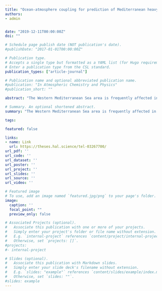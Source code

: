 ```yaml
---
title: "Ocean-atmosphere coupling for prediction of Mediterranean heavy precipitation events : better modeling and impacts of river runoff and sea state."
authors:
- admin


date: "2019-12-11T00:00:00Z"
doi: ""

# Schedule page publish date (NOT publication's date).
#publishDate: "2017-01-01T00:00:00Z"

# Publication type.
# Accepts a single type but formatted as a YAML list (for Hugo requirements).
# Enter a publication type from the CSL standard.
publication_types: ["article-journal"]

# Publication name and optional abbreviated publication name.
#publication: "In Atmospheric Chemistry and Physics"
#publication_short: ""

abstract: "The Western Mediterranean Sea area is frequently affected in autumn by heavy precipitation events (HPEs). These episodes, characterized by strong offshore low-level winds and heavy rain in a short period of time, can lead to severe flooding and wave-submersion events. This thesis work aims to progress towards integrated short-range forecast system via coupled modeling for a better representation of the processes at the air-sea interface. The methodology consists in studying the impact of a realistic representation of freshwater flow into the ocean, then examining the impact of better taking into account the sea state, particularly through coupling.In a first part, we evaluated the sensitivity to different river flow representations in the NEMO ocean model during the HyMeX campaign (SOP1, fall 2012). For this purpose, two ocean configurations were used, WMED (1/36°) covering the Western Mediterranean Sea and a new configuration: NWMED (1/72°) covering the Northwestern Mediterranean Sea. Three river discharge forcings are used: a monthly climatology as well as daily and hourly observations. The results showed a significant local impact on the ocean stratification when river discharge observations are used compared to climatology. The surface salinity is modified as well as the mixing layer, becoming thinner, delimited by a well marked halocline. Secondly, we focused on a HPE that occurred between October 12 and 14, 2016 in the south of France. In order to study the role of sea state in air-sea exchanges, a set of numerical simulations was carried out with the Météo-France AROME kilometric atmospheric model - including the turbulent sea surface fluxes parameterization WASP - forced or coupled with the WaveWatchIII wave model. The results showed that taking sea state into account has a significant impact on the lower levels of the atmosphere, reducing the surface wind speed and modifying the precipitation forecast over sea, particularly the location. In the third part of the thesis, we evaluated the contribution of ocean-atmosphere-wavecoupling. In order to identify and quantify the coulping impacts, coupled ocean-atmospherewave simulations were performed using the coupled NEMO-AROME-WaveWatchIII system and notably compared to coupled atmosphere-wave and ocean-atmosphere simulations. The results showed, first of all, that the forecast is sensitive to coupling, and that the interactive coupling with the ocean leads to significant changes in the heat and moisture supply of HPE, while coupling with a wave model mainly leads to changes in the low-level dynamics. These results were finally compared with atmospheric sensitivity tests to the turbulent sea surface fluxes parameterization and to SST. It emerges that the choice of the parameterization can be of great importance for the HPE forecast as large as the coupling with an interactive ocean, whereas the dynamic effect is only produced by considering waves forcing/coupling."

# Summary. An optional shortened abstract.
summary: "The Western Mediterranean Sea area is frequently affected in autumn by heavy precipitation events (HPEs). These episodes, characterized by strong offshore low-level winds and heavy rain in a short period of time, can lead to severe flooding and wave-submersion events. This thesis work aims to progress towards integrated short-range forecast system via coupled modeling for a better representation of the processes at the air-sea interface. The methodology consists in studying the impact of a realistic representation of freshwater flow into the ocean, then examining the impact of better taking into account the sea state, particularly through coupling.In a first part, we evaluated the sensitivity to different river flow representations in the NEMO ocean model during the HyMeX campaign (SOP1, fall 2012). For this purpose, two ocean configurations were used, WMED (1/36°) covering the Western Mediterranean Sea and a new configuration: NWMED (1/72°) covering the Northwestern Mediterranean Sea. Three river discharge forcings are used: a monthly climatology as well as daily and hourly observations. The results showed a significant local impact on the ocean stratification when river discharge observations are used compared to climatology. The surface salinity is modified as well as the mixing layer, becoming thinner, delimited by a well marked halocline. Secondly, we focused on a HPE that occurred between October 12 and 14, 2016 in the south of France. In order to study the role of sea state in air-sea exchanges, a set of numerical simulations was carried out with the Météo-France AROME kilometric atmospheric model - including the turbulent sea surface fluxes parameterization WASP - forced or coupled with the WaveWatchIII wave model. The results showed that taking sea state into account has a significant impact on the lower levels of the atmosphere, reducing the surface wind speed and modifying the precipitation forecast over sea, particularly the location. In the third part of the thesis, we evaluated the contribution of ocean-atmosphere-wavecoupling. In order to identify and quantify the coulping impacts, coupled ocean-atmospherewave simulations were performed using the coupled NEMO-AROME-WaveWatchIII system and notably compared to coupled atmosphere-wave and ocean-atmosphere simulations. The results showed, first of all, that the forecast is sensitive to coupling, and that the interactive coupling with the ocean leads to significant changes in the heat and moisture supply of HPE, while coupling with a wave model mainly leads to changes in the low-level dynamics. These results were finally compared with atmospheric sensitivity tests to the turbulent sea surface fluxes parameterization and to SST. It emerges that the choice of the parameterization can be of great importance for the HPE forecast as large as the coupling with an interactive ocean, whereas the dynamic effect is only produced by considering waves forcing/coupling."

tags:

featured: false

links:
- name: Link
  url: https://theses.hal.science/tel-03267700/
url_pdf: ''
url_code: ''
url_dataset: ''
url_poster: ''
url_project: ''
url_slides: ''
url_source: ''
url_video: ''

# Featured image
# To use, add an image named `featured.jpg/png` to your page's folder. 
image:
  caption: ''
  focal_point: ""
  preview_only: false

# Associated Projects (optional).
#   Associate this publication with one or more of your projects.
#   Simply enter your project's folder or file name without extension.
#   E.g. `internal-project` references `content/project/internal-project/index.md`.
#   Otherwise, set `projects: []`.
#projects:
#- internal-project

# Slides (optional).
#   Associate this publication with Markdown slides.
#   Simply enter your slide deck's filename without extension.
#   E.g. `slides: "example"` references `content/slides/example/index.md`.
#   Otherwise, set `slides: ""`.
#slides: example
---
```



<!--
This work is driven by the results in my [previous paper](/publication/conference-paper/) on LLMs.
{{% callout note %}}
Create your slides in Markdown - click the *Slides* button to check out the example.
{{% /callout %}}
Add the publication's **full text** or **supplementary notes** here. You can use rich formatting such as including [code, math, and images](https://docs.hugoblox.com/content/writing-markdown-latex/).
-->